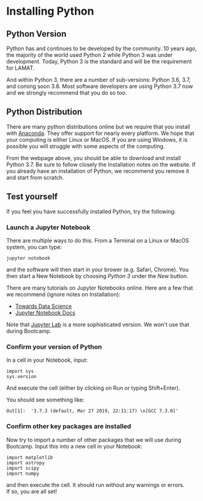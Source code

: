 # Installing Python

## Python Version

Python has and continues to be developed by the
community.  10 years ago, the majority of the world
used Python 2 while Python 3 was under development.
Today, Python 3 is the standard and will be the 
requirement for LAMAT.

And within Python 3, there are a number of sub-versions:
Python 3.6, 3.7, and coming soon 3.8.  Most software
developers are using Python 3.7 now and we strongly
recommend that you do so too.

## Python Distribution

There are many python distributions online but we 
require that you install with 
[Anaconda](https://www.anaconda.com/distribution/).
They offer support for nearly every platform.
We hope that your computing is either Linux or
MacOS.  If you are using Windows, it is possible
you will struggle with some aspects of the computing.

From the webpage above, you should be able to 
download and install Python 3.7.  Be sure to follow 
closely the Installation notes
on the website.  If you already
have an installation of Python, we recommend you
remove it and start from scratch.

## Test yourself

If you feel you have successfully installed Python,
try the following:

### Launch a Jupyter Notebook 

There are multiple ways to do this.
From a Terminal on a Linux or MacOS system,
you can type:

```jupyter notebook```

and the software will then start in your
brower (e.g. Safari, Chrome).
You then start a New Notebook by choosing
*Python 3* under the *New* button.

There are many tutorials on Jupyter Notebooks
online.  Here are a few that we recommend
(ignore notes on Installation):

* [Towards Data Science](https://towardsdatascience.com/a-beginners-tutorial-to-jupyter-notebooks-1b2f8705888a)
* [Jupyter Notebook Docs](https://jupyter-notebook.readthedocs.io/en/stable/)

Note that [Jupyter Lab](https://jupyterlab.readthedocs.io/en/latest/)
is a more sophisticated version.  We won't use that
during Bootcamp.

### Confirm your version of Python

In a cell in your Notebook, input:

```
import sys
sys.version
```

And execute the cell (either by clicking on Run
or typing Shift+Enter).

You should see something like:

```
Out[1]:  '3.7.3 (default, Mar 27 2019, 22:11:17) \n[GCC 7.3.0]'
```

### Confirm other key packages are installed

Now try to import a number of other packages that
we will use during Bootcamp.  Input this into
a new cell in your Notebook:

``` 
import matplotlib
import astropy
import scipy
import numpy
```

and then execute the cell.  It should run
without any warnings or errors.  
If so, you are all set!